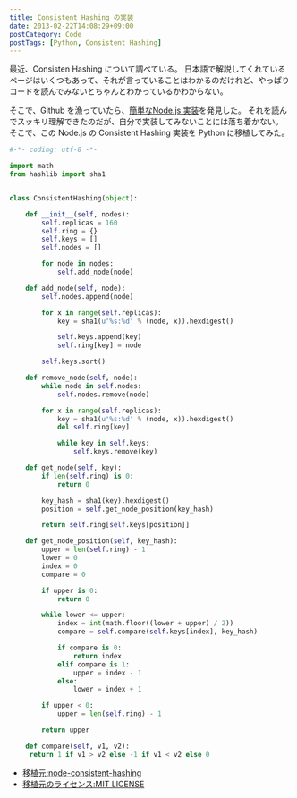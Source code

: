 ```yaml
---
title: Consistent Hashing の実装
date: 2013-02-22T14:08:29+09:00
postCategory: Code
postTags: [Python, Consistent Hashing]
---
```


最近、Consisten Hashing について調べている。
日本語で解説してくれているページはいくつもあって、それが言っていることはわかるのだけれど、やっぱりコードを読んでみないとちゃんとわかっているかわからない。

そこで、Github を漁っていたら、[簡単なNode.js 実装](https://github.com/dakatsuka/node-consistent-hashing)を発見した。
それを読んでスッキリ理解できたのだが、自分で実装してみないことには落ち着かない。
そこで、この Node.js の Consistent Hashing 実装を Python に移植してみた。

```python
#-*- coding: utf-8 -*-

import math
from hashlib import sha1


class ConsistentHashing(object):

    def __init__(self, nodes):
        self.replicas = 160
        self.ring = {}
        self.keys = []
        self.nodes = []

        for node in nodes:
            self.add_node(node)

    def add_node(self, node):
        self.nodes.append(node)

        for x in range(self.replicas):
            key = sha1(u'%s:%d' % (node, x)).hexdigest()

            self.keys.append(key)
            self.ring[key] = node

        self.keys.sort()

    def remove_node(self, node):
        while node in self.nodes:
            self.nodes.remove(node)

        for x in range(self.replicas):
            key = sha1(u'%s:%d' % (node, x)).hexdigest()
            del self.ring[key]

            while key in self.keys:
                self.keys.remove(key)

    def get_node(self, key):
        if len(self.ring) is 0:
            return 0

        key_hash = sha1(key).hexdigest()
        position = self.get_node_position(key_hash)

        return self.ring[self.keys[position]]

    def get_node_position(self, key_hash):
        upper = len(self.ring) - 1
        lower = 0
        index = 0
        compare = 0

        if upper is 0:
            return 0

        while lower <= upper:
            index = int(math.floor((lower + upper) / 2))
            compare = self.compare(self.keys[index], key_hash)

            if compare is 0:
                return index
            elif compare is 1:
                upper = index - 1
            else:
                lower = index + 1

        if upper < 0:
            upper = len(self.ring) - 1

        return upper

    def compare(self, v1, v2):
     return 1 if v1 > v2 else -1 if v1 < v2 else 0
```

- [移植元:node-consistent-hashing](https://github.com/dakatsuka/node-consistent-hashing)
- [移植元のライセンス:MIT LICENSE](https://github.com/dakatsuka/node-consistent-hashing/blob/master/LICENSE)
